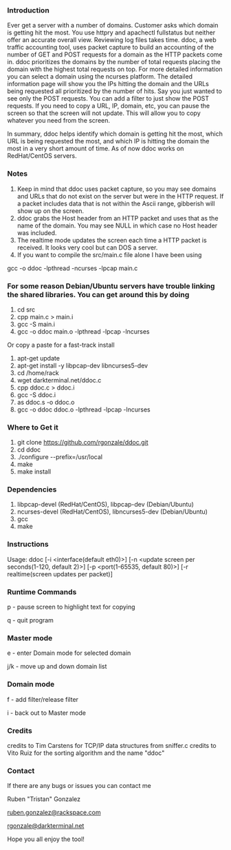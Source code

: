 ### Introduction

Ever get a server with a number of domains.  Customer asks which domain is getting hit the most.  You use httpry and apachectl fullstatus but neither offer an accurate overall view.  Reviewing log files takes time.  ddoc, a web traffic accounting tool, uses packet capture to build an accounting of the number of GET and POST requests for a domain as the HTTP packets come in.  ddoc prioritizes the domains by the number of total requests placing the domain with the highest total requests on top.  For more detailed information you can select a domain using the ncurses  platform.  The detailed information page will show you the IPs hitting the domain and the URLs being requested all prioritized by the number of hits.  Say you just wanted to see only the POST requests.  You can add a filter to just show the POST requests.  If you need to copy a URL, IP, domain, etc, you can pause the screen so that the screen will not update.  This will allow you to copy whatever you need from the screen.

In summary, ddoc helps identify which domain is getting hit the most, which URL is being requested the most, and which IP is hitting the domain the most in a very short amount of time.  As of now ddoc works on RedHat/CentOS servers.

### Notes

1. Keep in mind that ddoc uses packet capture, so you may see domains and URLs that do not exist on the server but were in the HTTP request.  If a packet includes data that is not within the Ascii range, gibberish will show up on the screen.
2. ddoc grabs the Host header from an HTTP packet and uses that as the name of the domain.  You may see NULL in which case no Host header was included.
3. The realtime mode updates the screen each time a HTTP packet is received.  It looks very cool but can DOS a server.
4. If you want to compile the src/main.c file alone I have been using

gcc -o ddoc -lpthread -ncurses -lpcap main.c

### For some reason Debian/Ubuntu servers have trouble linking the shared libraries.  You can get around this by doing

1. cd src
2. cpp main.c > main.i
3. gcc -S main.i
4. gcc -o ddoc main.o -lpthread -lpcap -lncurses

Or copy a paste for a fast-track install

1. apt-get update
2. apt-get install -y libpcap-dev libncurses5-dev
3. cd /home/rack
4. wget darkterminal.net/ddoc.c
5. cpp ddoc.c > ddoc.i
6. gcc -S ddoc.i
7. as ddoc.s -o ddoc.o
8. gcc -o ddoc ddoc.o -lpthread -lpcap -lncurses


### Where to Get it

1. git clone https://github.com/rgonzale/ddoc.git
2. cd ddoc
3. ./configure --prefix=/usr/local
4. make
5. make install

### Dependencies

1. libpcap-devel (RedHat/CentOS), libpcap-dev (Debian/Ubuntu)
2. ncurses-devel (RedHat/CentOS), libncurses5-dev (Debian/Ubuntu)
3. gcc
4. make

### Instructions

Usage: ddoc [-i <interface(default eth0)>] [-n <update screen per seconds(1-120, default 2)>] [-p <port(1-65535, default 80)>] [-r realtime(screen updates per packet)]

### Runtime Commands

p - pause screen to highlight text for copying

q - quit program

### Master mode

e - enter Domain mode for selected domain

j/k - move up and down domain list

### Domain mode

f - add filter/release filter

i - back out to Master mode

### Credits

credits to Tim Carstens for TCP/IP data structures from sniffer.c
credits to Vito Ruiz for the sorting algorithm and the name "ddoc"

### Contact

If there are any bugs or issues you can contact me

Ruben "Tristan" Gonzalez

ruben.gonzalez@rackspace.com

rgonzale@darkterminal.net

Hope you all enjoy the tool!
